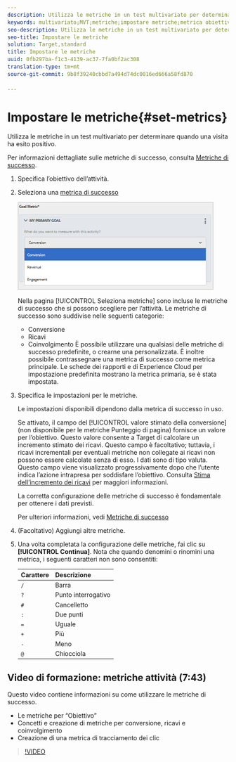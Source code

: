```yaml
---
description: Utilizza le metriche in un test multivariato per determinare quando una visita ha esito positivo.
keywords: multivariato;MVT;metriche;impostare metriche;metrica obiettivo;impostazioni attività;metrica di successo;conversione;ricavi;impegno
seo-description: Utilizza le metriche in un test multivariato per determinare quando una visita ha esito positivo.
seo-title: Impostare le metriche
solution: Target,standard
title: Impostare le metriche
uuid: 0fb297ba-f1c3-4139-ac37-7fa0bf2ac308
translation-type: tm+mt
source-git-commit: 9b8f39240cbbd7a494d74dc0016ed666a58fd870

---
```



# Impostare le metriche{#set-metrics}

Utilizza le metriche in un test multivariato per determinare quando una visita ha esito positivo.

Per informazioni dettagliate sulle metriche di successo, consulta  [Metriche di successo](../../../c-activities/r-success-metrics/success-metrics.md#reference_D011575C85DA48E989A244593D9B9924).

1. Specifica l’obiettivo dell’attività.
1. Seleziona una [metrica di successo](../../../c-activities/r-success-metrics/success-metrics.md#reference_D011575C85DA48E989A244593D9B9924)

   ![](assets/mvt_metrics.png)

   Nella pagina [!UICONTROL Seleziona metriche] sono incluse le metriche di successo che si possono scegliere per l’attività. Le metriche di successo sono suddivise nelle seguenti categorie:

   * Conversione
   * Ricavi
   * Coinvolgimento
   È possibile utilizzare una qualsiasi delle metriche di successo predefinite, o crearne una personalizzata. È inoltre possibile contrassegnare una metrica di successo come metrica principale. Le schede dei rapporti e di Experience Cloud per impostazione predefinita mostrano la metrica primaria, se è stata impostata.
1. Specifica le impostazioni per le metriche.

   Le impostazioni disponibili dipendono dalla metrica di successo in uso.

   Se attivato, il campo del [!UICONTROL valore stimato della conversione] (non disponibile per le metriche Punteggio di pagina) fornisce un valore per l’obiettivo. Questo valore consente a Target di calcolare un incremento stimato dei ricavi. Questo campo è facoltativo; tuttavia, i ricavi incrementali per eventuali metriche non collegate ai ricavi non possono essere calcolate senza di esso. I dati sono di tipo valuta. Questo campo viene visualizzato progressivamente dopo che l’utente indica l’azione intrapresa per soddisfare l’obiettivo. Consulta [Stima dell’incremento dei ricavi](../../../administrating-target/r-target-account-preferences/estimating-lift-in-revenue.md#concept_32F875D8F91349CE86AF391F65BEAEEE) per maggiori informazioni.

   La corretta configurazione delle metriche di successo è fondamentale per ottenere i dati previsti.

   Per ulteriori informazioni, vedi [Metriche di successo](../../../c-activities/r-success-metrics/success-metrics.md#reference_D011575C85DA48E989A244593D9B9924)
1. (Facoltativo) Aggiungi altre metriche.
1. Una volta completata la configurazione delle metriche, fai clic su **[!UICONTROL Continua]**.
Nota che quando denomini o rinomini una metrica, i seguenti caratteri non sono consentiti:

   | Carattere | Descrizione |
   |--- |--- |
   | `/` | Barra |
   | `?` | Punto interrogativo |
   | `#` | Cancelletto |
   | `:` | Due punti |
   | `=` | Uguale |
   | `+` | Più |
   | `-` | Meno |
   | `@` | Chiocciola |

## Video di formazione: metriche attività (7:43)

Questo video contiene informazioni su come utilizzare le metriche di successo.

* Le metriche per “Obiettivo”
* Concetti e creazione di metriche per conversione, ricavi e coinvolgimento
* Creazione di una metrica di tracciamento dei clic

>[!VIDEO](https://video.tv.adobe.com/v/17380)
